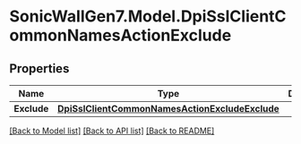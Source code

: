 # SonicWallGen7.Model.DpiSslClientCommonNamesActionExclude

## Properties

Name | Type | Description | Notes
------------ | ------------- | ------------- | -------------
**Exclude** | [**DpiSslClientCommonNamesActionExcludeExclude**](DpiSslClientCommonNamesActionExcludeExclude.md) |  | [optional] 

[[Back to Model list]](../README.md#documentation-for-models) [[Back to API list]](../README.md#documentation-for-api-endpoints) [[Back to README]](../README.md)

